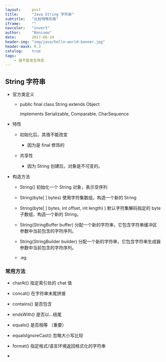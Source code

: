 ```yaml
---
layout:     post
title:      "Java String 字符串"
subtitle:   "比较特殊的类"
iframe:     ""
navcolor:   "invert"
author:     "Bonismo"
date:       2017-06-24
header-img: "img/java/hello-world-banner.jpg"
header-mask: 0.3
catalog:    true
tags:
    - 值不能发生改变
---
```


## String 字符串

- 官方类定义

    - public final class String extends Object

      implements Serializable, Comparable<String>, CharSequence

- 特性

    - 初始化后，其值不能改变

        - 因为是 final 修饰的

    - 共享性

        - 因为 String 创建后，对象是不可变的。

- 构造方法

    - String() 初始化一个 String 对象，表示空序列

    - String(byte[ ] bytes) 使用字符集数组，构造一个新的 String

    - String(byte[ ] bytes, int offset, int length) ) 默认字符集解码指定的 byte 子数组，构造一个新的 String。

    - String(StringBuffer buffer)  分配一个新的字符串，它包含字符串缓冲区参数中当前包含的字符序列。

    - String(StringBuilder builder) 分配一个新的字符串，它包含字符串生成器参数中当前包含的字符序列。

    - .eg

### 常用方法

- charAt() 指定索引处的 chat 值

- concat() 在字符串末尾拼接

- contains() 是否包含

- endsWith() 是否以...结尾

- equals() 是否相等 （重要）

- equalsIgnoreCast() 忽略大小写比较

- format() 指定格式/语言环境返回格式化的字符串

-



